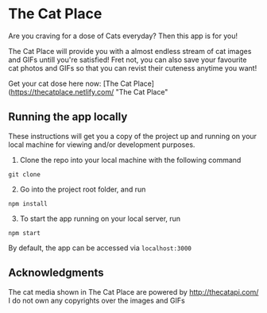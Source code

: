 # The Cat Place

Are you craving for a dose of Cats everyday? Then this app is for you!

The Cat Place will provide you with a almost endless stream of cat images and GIFs untill you're satisfied! Fret not, you can also save your favourite cat photos and GIFs so that you can revist their cuteness anytime you want!

Get your cat dose here now:
[The Cat Place](https://thecatplace.netlify.com/ "The Cat Place"

## Running the app locally

These instructions will get you a copy of the project up and running on your local machine for viewing and/or development purposes.

1. Clone the repo into your local machine with the following command
```
git clone 
```

2. Go into the project root folder, and run
```
npm install
```

3. To start the app running on your local server, run
```
npm start
```
By default, the app can be accessed via ```localhost:3000```

## Acknowledgments

The cat media shown in The Cat Place are powered by http://thecatapi.com/
I do not own any copyrights over the images and GIFs
